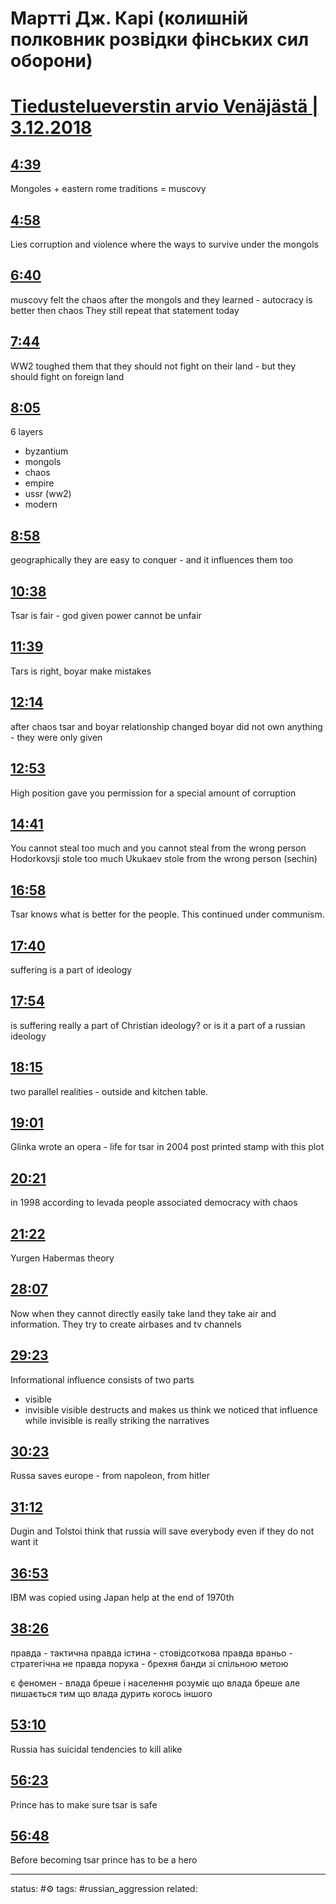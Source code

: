 # Мартті Дж. Карі (колишній полковник розвідки фінських сил оборони)
<!-- Generated by <a href="https://www.yinote.co/#installation">YiNote</a> -->

# [Tiedustelueverstin arvio Venäjästä | 3.12.2018](https://www.youtube.com/watch?v=kF9KretXqJw)

## [4:39](https://www.youtube.com/watch?v=kF9KretXqJw&t=279)

Mongoles + eastern rome traditions = muscovy

## [4:58](https://www.youtube.com/watch?v=kF9KretXqJw&t=298)

Lies corruption and violence where the ways to survive under the mongols

## [6:40](https://www.youtube.com/watch?v=kF9KretXqJw&t=400)

muscovy felt the chaos after the mongols and they learned - autocracy is better then chaos
They still repeat that statement today

## [7:44](https://www.youtube.com/watch?v=kF9KretXqJw&t=464)

WW2 toughed them that they should not fight on their land - but they should fight on foreign land

## [8:05](https://www.youtube.com/watch?v=kF9KretXqJw&t=485)

6 layers 
 - byzantium
 - mongols
 - chaos
 - empire
 - ussr (ww2)
 - modern

## [8:58](https://www.youtube.com/watch?v=kF9KretXqJw&t=538)

geographically they are easy to conquer - and it influences them too

## [10:38](https://www.youtube.com/watch?v=kF9KretXqJw&t=638)

Tsar is fair - god given power cannot be unfair

## [11:39](https://www.youtube.com/watch?v=kF9KretXqJw&t=699)

Tars is right, boyar make mistakes

## [12:14](https://www.youtube.com/watch?v=kF9KretXqJw&t=734)

after chaos tsar and boyar relationship changed
boyar did not own anything - they were only given

## [12:53](https://www.youtube.com/watch?v=kF9KretXqJw&t=773)

High position gave you permission for a special amount of corruption

## [14:41](https://www.youtube.com/watch?v=kF9KretXqJw&t=881)

You cannot steal too much and you cannot steal from the wrong person
Hodorkovsji stole too much
Ukukaev stole from the wrong person (sechin)

## [16:58](https://www.youtube.com/watch?v=kF9KretXqJw&t=1018)

Tsar knows what is better for the people. This continued under communism.

## [17:40](https://www.youtube.com/watch?v=kF9KretXqJw&t=1060)

suffering is a part of ideology

## [17:54](https://www.youtube.com/watch?v=kF9KretXqJw&t=1074)

is suffering really a part of Christian ideology? or is it a part of a russian ideology

## [18:15](https://www.youtube.com/watch?v=kF9KretXqJw&t=1095)

two parallel realities - outside and kitchen table. 

## [19:01](https://www.youtube.com/watch?v=kF9KretXqJw&t=1141)

Glinka wrote an opera - life for tsar
in 2004 post printed stamp with this plot


## [20:21](https://www.youtube.com/watch?v=kF9KretXqJw&t=1221)

in 1998 according to levada people associated democracy with chaos

## [21:22](https://www.youtube.com/watch?v=kF9KretXqJw&t=1282)

Yurgen Habermas theory

## [28:07](https://www.youtube.com/watch?v=kF9KretXqJw&t=1687)

Now when they cannot directly easily take land they take air and information. They try to create airbases and tv channels

## [29:23](https://www.youtube.com/watch?v=kF9KretXqJw&t=1763)

Informational influence consists of two parts
 - visible
 - invisible
visible destructs and makes us think we noticed that influence while invisible is really striking the narratives

## [30:23](https://www.youtube.com/watch?v=kF9KretXqJw&t=1823)

Russa saves europe - from napoleon, from hitler

## [31:12](https://www.youtube.com/watch?v=kF9KretXqJw&t=1872)

Dugin and Tolstoi think that russia will save everybody even if they do not want it

## [36:53](https://www.youtube.com/watch?v=kF9KretXqJw&t=2213)

IBM was copied using Japan help at the end of 1970th

## [38:26](https://www.youtube.com/watch?v=kF9KretXqJw&t=2306)

правда - тактична правда
істина - стовідсоткова правда
враньо - стратегічна не правда
порука - брехня банди зі спільною метою


є феномен - влада бреше і населення розуміє що влада бреше але пишається тим що влада дурить когось іншого

## [53:10](https://www.youtube.com/watch?v=kF9KretXqJw&t=3190)

Russia has suicidal tendencies to kill alike

## [56:23](https://www.youtube.com/watch?v=kF9KretXqJw&t=3383)

Prince has to make sure tsar is safe

## [56:48](https://www.youtube.com/watch?v=kF9KretXqJw&t=3408)

Before becoming tsar prince has to be a hero




---
status: #⚙️ 
tags: #russian_aggression 
related: 